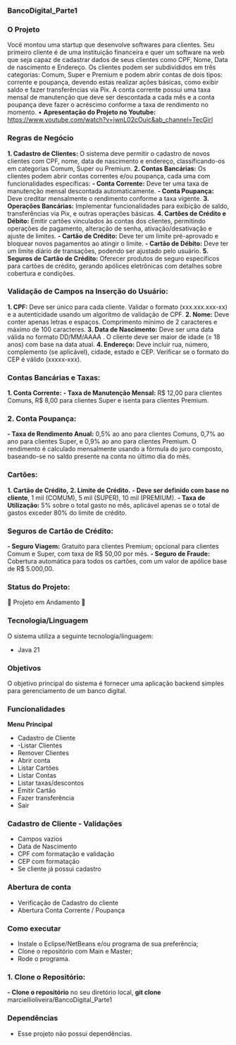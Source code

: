 ### BancoDigital_Parte1

### O Projeto

Você montou uma startup que desenvolve softwares para clientes. Seu primeiro cliente é de uma instituição financeira e quer um software na web que seja capaz de cadastrar dados de seus clientes como CPF, Nome, Data de nascimento e Endereço. Os clientes podem ser subdivididos em três categorias: Comum, Super e Premium e podem abrir contas de dois tipos: corrente e poupança, devendo estas realizar ações básicas, como exibir saldo e fazer transferências via Pix. A conta corrente possui uma taxa mensal de manutenção que deve ser descontada a cada mês e a conta poupança deve fazer o acréscimo conforme a taxa de rendimento no momento.
•	**Apresentação do Projeto no Youtube:** https://www.youtube.com/watch?v=jwnL02cOuic&ab_channel=TecGirl

### Regras de Negócio
**1.	Cadastro de Clientes:** O sistema deve permitir o cadastro de novos clientes com CPF, nome, data de nascimento e endereço, classificando-os em categorias Comum, Super ou Premium.
**2.	Contas Bancárias:** Os clientes podem abrir contas correntes e/ou poupança, cada uma com funcionalidades específicas:
**- Conta Corrente:** Deve ter uma taxa de manutenção mensal descontada automaticamente.
**-	Conta Poupança:** Deve creditar mensalmente o rendimento conforme a taxa vigente.
**3.	Operações Bancárias:** Implementar funcionalidades para exibição de saldo, transferências via Pix, e outras operações básicas.
**4.	Cartões de Crédito e Débito:** Emitir cartões vinculados às contas dos clientes, permitindo operações de pagamento, alteração de senha, ativação/desativação e ajuste de limites.
**-	Cartão de Crédito:** Deve ter um limite pré-aprovado e bloquear novos pagamentos ao atingir o limite.
**-	Cartão de Débito:** Deve ter um limite diário de transações, podendo ser ajustado pelo usuário.
**5.	Seguros de Cartão de Crédito:** Oferecer produtos de seguro específicos para cartões de crédito, gerando apólices eletrônicas com detalhes sobre cobertura e condições.

### Validação de Campos na Inserção do Usuário:
**1.	CPF:** Deve ser único para cada cliente. Validar o formato (xxx.xxx.xxx-xx) e a autenticidade usando um algoritmo de validação de CPF.
**2.	Nome:** Deve conter apenas letras e espaços. Comprimento mínimo de 2 caracteres e máximo de 100 caracteres.
**3.	Data de Nascimento:** Deve ser uma data válida no formato DD/MM/AAAA . O cliente deve ser maior de idade (≥ 18 anos) com base na data atual.
**4.	Endereço:** Deve incluir rua, número, complemento (se aplicável), cidade, estado e CEP. Verificar se o formato do CEP é válido (xxxxx-xxx).

### Contas Bancárias e Taxas:
**1.	Conta Corrente:**
**-	Taxa de Manutenção Mensal:** R$ 12,00 para clientes Comuns, R$ 8,00 para clientes Super e isenta para clientes Premium.

### 2.	Conta Poupança: 
**- Taxa de Rendimento Anual:** 0,5% ao ano para clientes Comuns, 0,7% ao ano para clientes Super, e 0,9% ao ano para clientes Premium. O rendimento é calculado mensalmente usando a fórmula do juro composto, baseando-se no saldo presente na conta no último dia do mês.

### Cartões:
**1.	Cartão de Crédito,**
**2.	Limite de Crédito.**
**- Deve ser definido com base no cliente**, 1 mil (COMUM), 5 mil (SUPER), 10 mil (PREMIUM).
**- Taxa de Utilização:** 5% sobre o total gasto no mês, aplicável apenas se o total de gastos exceder 80% do limite de crédito.

### Seguros de Cartão de Crédito:
**- Seguro Viagem:** Gratuito para clientes Premium; opcional para clientes Comum e Super, com taxa de R$ 50,00 por mês. 
**- Seguro de Fraude:** Cobertura automática para todos os cartões, com um valor de apólice base de R$ 5.000,00.

### Status do Projeto:
🚧 Projeto em Andamento 🚧

### Tecnologia/Linguagem
O sistema utiliza a seguinte tecnologia/linguagem:
- Java 21

### Objetivos
O objetivo principal do sistema é fornecer uma aplicação backend simples para gerenciamento de um banco digital.

### Funcionalidades
**Menu Principal**
- Cadastro de Cliente
- -Listar Clientes
- Remover Clientes
- Abrir conta
- Listar Cartões
- Listar Contas
- Listar taxas/descontos
- Emitir Cartão
- Fazer transferência
- Sair
  
### Cadastro de Cliente - Validações
- Campos vazios
- Data de Nascimento
- CPF com formatação e validação
- CEP com formatação
- Se cliente já possui cadastro

### Abertura de conta
- Verificação de Cadastro do cliente
- Abertura Conta Corrente / Poupança

### Como executar
- Instale o Eclipse/NetBeans e/ou programa de sua preferência;
- Clone o repositório com Main e Master;
- Rode o programa.

### 1. Clone o Repositório:
**- Clone o repositório** no seu diretório local,
**git clone** marciellioliveira/BancoDigital_Parte1

### Dependências
- Esse projeto não possui dependências.
